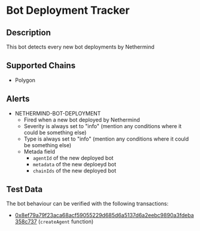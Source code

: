 # Bot Deployment Tracker

## Description

This bot detects every new bot deployments by Nethermind

## Supported Chains

- Polygon

## Alerts

- NETHERMIND-BOT-DEPLOYMENT
  - Fired when a new bot deployed by Nethermind
  - Severity is always set to "info" (mention any conditions where it could be something else)
  - Type is always set to "info" (mention any conditions where it could be something else)
  - Metada field
    - `agentId` of the new deployed bot
    - `metadata` of the new deploeyd bot
    - `chainIds` of the new deployed bot

## Test Data

The bot behaviour can be verified with the following transactions:

- [0x8ef79a79f23aca68acf59055229d685d6a5137d6a2eebc9890a3fdeba358c737](https://polygonscan.com/tx/0x8ef79a79f23aca68acf59055229d685d6a5137d6a2eebc9890a3fdeba358c737) (`createAgent` function)
